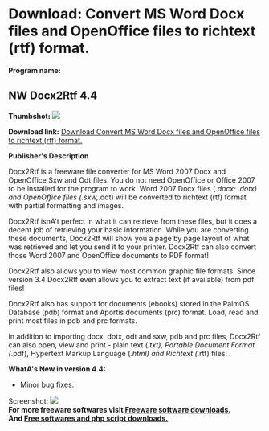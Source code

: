 # Download: Convert MS Word Docx files and OpenOffice files to richtext (rtf) format.

**Program name:**

## NW Docx2Rtf 4.4

  
**Thumbshot:** ![](http://www.freewarefiles.com/screenshot/docx2rtf_md.gif)   
  
**Download link:** [Download Convert MS Word Docx files and OpenOffice files to richtext (rtf) format.](http://freesoftwares.boysofts.com/Docx2Rtf_program_39008.html)  
  


**Publisher's Description**  
  


Docx2Rtf is a freeware file converter for MS Word 2007 Docx and OpenOffice Sxw and Odt files. You do not need OpenOffice or Office 2007 to be installed for the program to work. Word 2007 Docx files (*.docx; *.dotx) and OpenOffice files (*.sxw,*.odt) will be converted to richtext (rtf) format with partial formatting and images. 

Docx2Rtf isnA't perfect in what it can retrieve from these files, but it does a decent job of retrieving your basic information. While you are converting these documents, Docx2Rtf will show you a page by page layout of what was retrieved and let you send it to your printer. Docx2Rtf can also convert those Word 2007 and OpenOffice documents to PDF format!

Docx2Rtf also allows you to view most common graphic file formats. Since version 3.4 Docx2Rtf even allows you to extract text (if available) from pdf files!

Docx2Rtf also has support for documents (ebooks) stored in the PalmOS Database (pdb) format and Aportis documents (prc) format. Load, read and print most files in pdb and prc formats.

In addition to importing docx, dotx, odt and sxw, pdb and prc files, Docx2Rtf can also open, view and print - plain text (*.txt), Portable Document Format (*.pdf), Hypertext Markup Language (*.html) and Richtext (*.rtf) files! 

**WhatA's New in version 4.4:**

  * Minor bug fixes. 

  
  
Screenshot: ![](http://www.freewarefiles.com/screenshot/docx2rtf.gif)   
**For more freeware softwares visit [Freeware software downloads.](http://freesoftwares.boysofts.com/)**   
**And [Free softwares and php script downloads.](http://www.boysofts.com/)**
